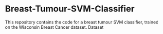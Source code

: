 # Breast-Tumour-SVM-Classifier
This repository contains the code for a breast tumour SVM classifier, trained on the Wisconsin Breast Cancer dataset. Dataset
